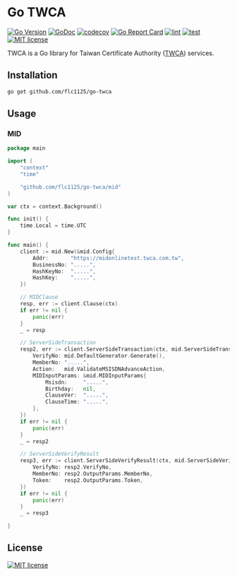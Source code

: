 # Go TWCA

[![Go Version](https://badgen.net/github/release/flc1125/go-twca/stable)](https://github.com/flc1125/go-twca/releases)
[![GoDoc](https://pkg.go.dev/badge/github.com/go-kratos-ecosystem)](https://pkg.go.dev/github.com/flc1125/go-twca)
[![codecov](https://codecov.io/gh/flc1125/go-twca/graph/badge.svg?token=i8RgDRbbDD)](https://codecov.io/gh/flc1125/go-twca)
[![Go Report Card](https://goreportcard.com/badge/github.com/flc1125/go-twca)](https://goreportcard.com/report/github.com/flc1125/go-twca)
[![lint](https://github.com/flc1125/go-twca/actions/workflows/lint.yml/badge.svg)](https://github.com/flc1125/go-twca/actions/workflows/lint.yml)
[![test](https://github.com/flc1125/go-twca/actions/workflows/test.yml/badge.svg)](https://github.com/flc1125/go-twca/actions/workflows/test.yml)
[![MIT license](https://img.shields.io/badge/license-MIT-brightgreen.svg)](https://opensource.org/licenses/MIT)

TWCA is a Go library for Taiwan Certificate Authority ([TWCA](https://www.twca.com.tw/)) services.

## Installation

```bash
go get github.com/flc1125/go-twca
```

## Usage

### MID

```go
package main

import (
	"context"
	"time"

	"github.com/flc1125/go-twca/mid"
)

var ctx = context.Background()

func init() {
	time.Local = time.UTC
}

func main() {
	client := mid.New(&mid.Config{
		Addr:       "https://midonlinetest.twca.com.tw",
		BusinessNo: ".....",
		HashKeyNo:  ".....",
		HashKey:    ".....",
	})

	// MIDClause
	resp, err := client.Clause(ctx)
	if err != nil {
		panic(err)
	}
	_ = resp

	// ServerSideTransaction
	resp2, err := client.ServerSideTransaction(ctx, mid.ServerSideTransactionRequest{
		VerifyNo: mid.DefaultGenerator.Generate(),
		MemberNo: ".....",
		Action:   mid.ValidateMSISDNAdvanceAction,
		MIDInputParams: &mid.MIDInputParams{
			Msisdn:     ".....",
			Birthday:   nil,
			ClauseVer:  ".....",
			ClauseTime: ".....",
		},
	})
	if err != nil {
		panic(err)
	}
	_ = resp2

	// ServerSideVerifyResult
	resp3, err := client.ServerSideVerifyResult(ctx, mid.ServerSideVerifyResultRequest{
		VerifyNo: resp2.VerifyNo,
		MemberNo: resp2.OutputParams.MemberNo,
		Token:    resp2.OutputParams.Token,
	})
	if err != nil {
		panic(err)
	}
	_ = resp3

}
```

## License

[![MIT license](https://img.shields.io/badge/license-MIT-brightgreen.svg)](https://opensource.org/licenses/MIT)
